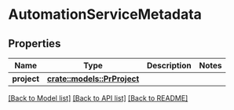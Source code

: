 # AutomationServiceMetadata

## Properties

Name | Type | Description | Notes
------------ | ------------- | ------------- | -------------
**project** | [**crate::models::PrProject**](PR_Project.md) |  | 

[[Back to Model list]](../README.md#documentation-for-models) [[Back to API list]](../README.md#documentation-for-api-endpoints) [[Back to README]](../README.md)



